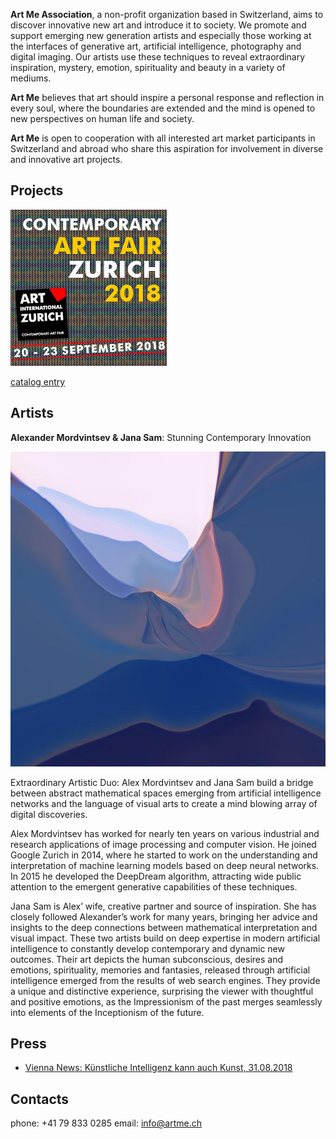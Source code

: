 **Art Me Association**, a non-profit organization based in Switzerland, aims to discover innovative new art and introduce it to society. We promote and support emerging new generation artists and especially those working at the interfaces of generative art, artificial intelligence, photography and digital imaging.  Our artists use these techniques to reveal extraordinary inspiration, mystery, emotion, spirituality and beauty in a variety of mediums.

**Art Me** believes that art should inspire a personal response and reflection in every soul, where the boundaries are extended and the mind is opened to new perspectives on human life and society.  

**Art Me** is open to cooperation with all interested art market participants in Switzerland and abroad who share this aspiration for involvement in diverse and innovative art projects.

## Projects


[![Art Fair Zurich 2018](assets/img/artzurich2018-banner2-250.png "Art Fair Zurich 2018")](https://art-zurich.com/files/2018/index.html)

[catalog entry](https://issuu.com/78145/docs/art-zurich-2018-catalogue/16)

## Artists

**Alexander Mordvintsev & Jana Sam**: Stunning Contemporary Innovation

<img id="bossom" src="assets/img/bossom.jpg"/>

Extraordinary Artistic Duo: Alex Mordvintsev and Jana Sam build a bridge between abstract mathematical spaces emerging from artificial intelligence networks and the language of visual arts to create a mind blowing array of digital discoveries.

Alex Mordvintsev has worked for nearly ten years on various industrial and research applications of image processing and computer vision. He joined Google Zurich in 2014, where he started to work on the understanding and interpretation of machine learning models based on deep neural networks. In 2015 he developed the DeepDream algorithm, attracting wide public attention to the emergent generative capabilities of these techniques.

Jana Sam is Alex’ wife, creative partner and source of inspiration. She has closely followed Alexander’s work for many years, bringing her advice and insights to the deep connections between mathematical interpretation and visual impact. These two artists build on deep expertise in modern artificial intelligence to constantly develop contemporary and dynamic new outcomes. Their art depicts the human subconscious, desires and emotions, spirituality, memories and fantasies, released through artificial intelligence emerged from the results of web search engines. They provide a unique and distinctive experience, surprising the viewer with thoughtful and positive emotions, as the Impressionism of the past merges seamlessly into elements of the Inceptionism of the future.


## Press

* [Vienna News: Künstliche Intelligenz kann auch Kunst, 31.08.2018](https://vienna-news.com/kuenstliche-intelligenz-kann-auch-kunst-zu-erleben-auf-der-20-kunstmesse-zuerich-20-23-september/)


## Contacts

phone: +41 79 833 0285
email: [info@artme.ch](mailto:info@artme.ch)
